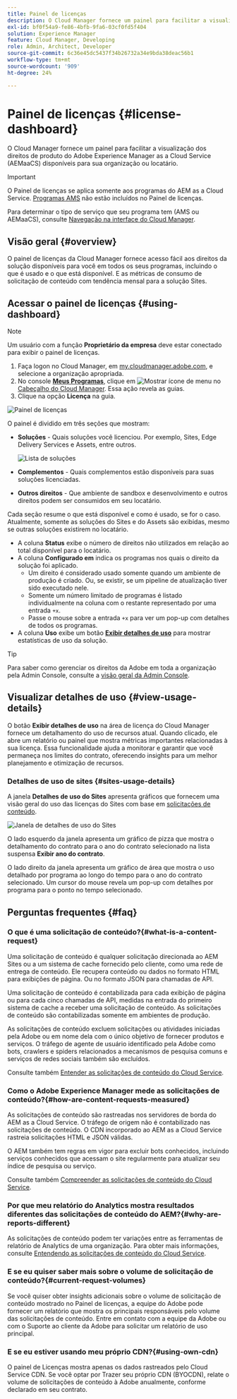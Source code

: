 ```yaml
---
title: Painel de licenças
description: O Cloud Manager fornece um painel para facilitar a visualização dos direitos de produto do AEMaaCS disponíveis para sua organização ou locatário.
exl-id: bf0f54a9-fe86-4bfb-9fa6-03cf0fd5f404
solution: Experience Manager
feature: Cloud Manager, Developing
role: Admin, Architect, Developer
source-git-commit: 6c36e45dc5437f34b26732a34e9bda38deac56b1
workflow-type: tm+mt
source-wordcount: '909'
ht-degree: 24%

---
```



# Painel de licenças {#license-dashboard}

O Cloud Manager fornece um painel para facilitar a visualização dos direitos de produto do Adobe Experience Manager as a Cloud Service (AEMaaCS) disponíveis para sua organização ou locatário.

>[!IMPORTANT]
>
>O Painel de licenças se aplica somente aos programas do AEM as a Cloud Service. [Programas AMS](https://experienceleague.adobe.com/en/docs/experience-manager-cloud-manager/content/introduction) não estão incluídos no Painel de licenças.
>
>Para determinar o tipo de serviço que seu programa tem (AMS ou AEMaaCS), consulte [Navegação na interface do Cloud Manager](/help/implementing/cloud-manager/navigation.md#program-cards).

## Visão geral {#overview}

O painel de licenças da Cloud Manager fornece acesso fácil aos direitos da solução disponíveis para você em todos os seus programas, incluindo o que é usado e o que está disponível. E as métricas de consumo de solicitação de conteúdo com tendência mensal para a solução Sites.

## Acessar o painel de licenças {#using-dashboard}

>[!NOTE]
>
>Um usuário com a função **Proprietário da empresa** deve estar conectado para exibir o painel de licenças.

1. Faça logon no Cloud Manager, em [my.cloudmanager.adobe.com](https://my.cloudmanager.adobe.com/), e selecione a organização apropriada.
1. No console **[Meus Programas](/help/implementing/cloud-manager/navigation.md#my-programs)**, clique em ![Mostrar ícone de menu](https://spectrum.adobe.com/static/icons/workflow_18/Smock_ShowMenu_18_N.svg) no [Cabeçalho do Cloud Manager](/help/implementing/cloud-manager/navigation.md#cloud-manager-header). Essa ação revela as guias.
1. Clique na opção **Licença** na guia.

![Painel de licenças](assets/license-dashboard.png)

O painel é dividido em três seções que mostram:

* **Soluções** - Quais soluções você licenciou. Por exemplo, Sites, Edge Delivery Services e Assets, entre outros.

  ![Lista de soluções](assets/solutions.png)

* **Complementos** - Quais complementos estão disponíveis para suas soluções licenciadas.
* **Outros direitos** - Que ambiente de sandbox e desenvolvimento e outros direitos podem ser consumidos em seu locatário.

Cada seção resume o que está disponível e como é usado, se for o caso. Atualmente, somente as soluções do Sites e do Assets são exibidas, mesmo se outras soluções existirem no locatário.

* A coluna **Status** exibe o número de direitos não utilizados em relação ao total disponível para o locatário.
* A coluna **Configurado em** indica os programas nos quais o direito da solução foi aplicado.
   * Um direito é considerado usado somente quando um ambiente de produção é criado. Ou, se existir, se um pipeline de atualização tiver sido executado nele.
   * Somente um número limitado de programas é listado individualmente na coluna com o restante representado por uma entrada `+x`.
   * Passe o mouse sobre a entrada `+x` para ver um pop-up com detalhes de todos os programas.
* A coluna **Uso** exibe um botão **[Exibir detalhes de uso](#view-usage-details)** para mostrar estatísticas de uso da solução.

>[!TIP]
>
>Para saber como gerenciar os direitos da Adobe em toda a organização pela Admin Console, consulte a [visão geral da Admin Console](https://helpx.adobe.com/br/enterprise/using/admin-console.html).

## Visualizar detalhes de uso {#view-usage-details}

<!--
The **View usage details** button gives access to the chosen solution's **Usage Details** window. This window gives a detailed breakdown including charts to show your solution's usage. How that usage is measured depends on the chosen solution. -->

O botão **Exibir detalhes de uso** na área de licença do Cloud Manager fornece um detalhamento do uso de recursos atual. Quando clicado, ele abre um relatório ou painel que mostra métricas importantes relacionadas à sua licença. <!-- ADD THIS SENTENCE IF ASSETS USAGE DETAILS GETS REINSTATED ", such as the number of users, storage consumption, or bandwidth usage, depending on the type of services you're using." --> Essa funcionalidade ajuda a monitorar e garantir que você permaneça nos limites do contrato, oferecendo insights para um melhor planejamento e otimização de recursos.

### Detalhes de uso de sites {#sites-usage-details}

A janela **Detalhes de uso do Sites** apresenta gráficos que fornecem uma visão geral do uso das licenças do Sites com base em [solicitações de conteúdo](#what-is-a-content-request).

![Janela de detalhes de uso do Sites](assets/sites-usage-details.png)

O lado esquerdo da janela apresenta um gráfico de pizza que mostra o detalhamento do contrato para o ano do contrato selecionado na lista suspensa **Exibir ano do contrato**.

O lado direito da janela apresenta um gráfico de área que mostra o uso detalhado por programa ao longo do tempo para o ano do contrato selecionado. Um cursor do mouse revela um pop-up com detalhes por programa para o ponto no tempo selecionado.

<!-- REMOVED AS PER CQDOC-21983
### Assets usage details {#assets-usage-details}

The **Assets usage details** window, presents graphs giving an overview of the usage of your Assets licenses based on [storage](#storage) and [standard users](#standard-users). Select the appropriate tab to toggle between the views.

For both storage and standard users views, you can use the **Environment Type** dropdown to toggle the view between production, stage, and development environments.

#### Storage {#storage}

![Assets usage details window for storage](assets/assets-usage-details-storage.png)

The left side of the window presents a pie chart showing the contract breakdown for the contract year selected in the **View contract year** dropdown.

The right side of the window presents an area chart showing the usage broken down by program over time for the selected contract year. A hover reveals a popup with details per program for the selected point in time.

#### Standard Users {#standard-users}

![Assets usage details window for standard-users](assets/assets-usage-details-standard-users.png)

The left side of the window presents a pie chart showing the contract breakdown for the contract year selected in the **View contract year** dropdown.

The right side of the window presents an area chart showing the usage broken down by program over time for the selected contract year. A hover reveals a popup with details per program for the selected point in time. -->

## Perguntas frequentes {#faq}

### O que é uma solicitação de conteúdo?{#what-is-a-content-request}

Uma solicitação de conteúdo é qualquer solicitação direcionada ao AEM Sites ou a um sistema de cache fornecido pelo cliente, como uma rede de entrega de conteúdo. Ele recupera conteúdo ou dados no formato HTML para exibições de página. Ou no formato JSON para chamadas de API.

Uma solicitação de conteúdo é contabilizada para cada exibição de página ou para cada cinco chamadas de API, medidas na entrada do primeiro sistema de cache a receber uma solicitação de conteúdo. As solicitações de conteúdo são contabilizadas somente em ambientes de produção.

As solicitações de conteúdo excluem solicitações ou atividades iniciadas pela Adobe ou em nome dela com o único objetivo de fornecer produtos e serviços. O tráfego de agente de usuário identificado pela Adobe como bots, crawlers e spiders relacionados a mecanismos de pesquisa comuns e serviços de redes sociais também são excluídos.

Consulte também [Entender as solicitações de conteúdo do Cloud Service](/help/implementing/cloud-manager/content-requests.md).

### Como o Adobe Experience Manager mede as solicitações de conteúdo?{#how-are-content-requests-measured}

As solicitações de conteúdo são rastreadas nos servidores de borda do AEM as a Cloud Service. O tráfego de origem não é contabilizado nas solicitações de conteúdo. O CDN incorporado ao AEM as a Cloud Service rastreia solicitações HTML e JSON válidas.

O AEM também tem regras em vigor para excluir bots conhecidos, incluindo serviços conhecidos que acessam o site regularmente para atualizar seu índice de pesquisa ou serviço.

Consulte também [Compreender as solicitações de conteúdo do Cloud Service](/help/implementing/cloud-manager/content-requests.md).

### Por que meu relatório do Analytics mostra resultados diferentes das solicitações de conteúdo do AEM?{#why-are-reports-different}

As solicitações de conteúdo podem ter variações entre as ferramentas de relatório de Analytics de uma organização. Para obter mais informações, consulte [Entendendo as solicitações de conteúdo do Cloud Service](/help/implementing/cloud-manager/content-requests.md).

### E se eu quiser saber mais sobre o volume de solicitação de conteúdo?{#current-request-volumes}

Se você quiser obter insights adicionais sobre o volume de solicitação de conteúdo mostrado no Painel de licenças, a equipe do Adobe pode fornecer um relatório que mostra os principais responsáveis pelo volume das solicitações de conteúdo. Entre em contato com a equipe da Adobe ou com o Suporte ao cliente da Adobe para solicitar um relatório de uso principal.

### E se eu estiver usando meu próprio CDN?{#using-own-cdn}

O painel de Licenças mostra apenas os dados rastreados pelo Cloud Service CDN. Se você optar por Trazer seu próprio CDN (BYOCDN), relate o volume de solicitações de conteúdo à Adobe anualmente, conforme declarado em seu contrato.


